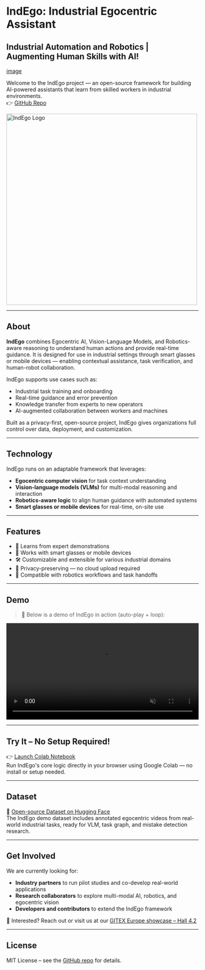 # IndEgo: Industrial Egocentric Assistant

## Industrial Automation and Robotics | Augmenting Human Skills with AI!

[image](https://github.com/user-attachments/assets/07780fe2-c250-475b-94c9-d8ae3245eec3)

Welcome to the IndEgo project — an open-source framework for building AI-powered assistants that learn from skilled workers in industrial environments.  
👉 [GitHub Repo](https://github.com/Vivek9Chavan/IndEgo)

<p align="left">
  <img src="https://github.com/user-attachments/assets/fcf2e236-768a-4348-9762-28f4fa62d405" alt="IndEgo Logo" width="500"/>
</p>

---

## About

**IndEgo** combines Egocentric AI, Vision-Language Models, and Robotics-aware reasoning to understand human actions and provide real-time guidance. It is designed for use in industrial settings through smart glasses or mobile devices — enabling contextual assistance, task verification, and human-robot collaboration.

IndEgo supports use cases such as:
- Industrial task training and onboarding  
- Real-time guidance and error prevention  
- Knowledge transfer from experts to new operators  
- AI-augmented collaboration between workers and machines  

Built as a privacy-first, open-source project, IndEgo gives organizations full control over data, deployment, and customization.

---

## Technology

IndEgo runs on an adaptable framework that leverages:
- **Egocentric computer vision** for task context understanding  
- **Vision-language models (VLMs)** for multi-modal reasoning and interaction  
- **Robotics-aware logic** to align human guidance with automated systems  
- **Smart glasses or mobile devices** for real-time, on-site use  

---

## Features

- 🧠 Learns from expert demonstrations  
- 📱 Works with smart glasses or mobile devices  
- 🛠️ Customizable and extensible for various industrial domains  
- 🔐 Privacy-preserving — no cloud upload required  
- 🤖 Compatible with robotics workflows and task handoffs

---

## Demo

> 🎥 Below is a demo of IndEgo in action (auto-play + loop):

<video width="100%" autoplay loop muted playsinline>
  <source src="https://drive.google.com/uc?export=preview&id=1x1TnZJpUdE2BDMW9H-jo3QZmdm-aGrZb" type="video/mp4">
  Your browser does not support the video tag.
</video>

---

## Try It – No Setup Required!

👉 [Launch Colab Notebook](https://colab.research.google.com/drive/1mC-W5czouMFgICMktrffOU7sSjMBXENO?usp=sharing)  
Run IndEgo's core logic directly in your browser using Google Colab — no install or setup needed.

---

## Dataset

🔗 [Open-source Dataset on Hugging Face](https://huggingface.co/datasets/vivek9chavan/IndEgo_Demo)  
The IndEgo demo dataset includes annotated egocentric videos from real-world industrial tasks, ready for VLM, task graph, and mistake detection research.

---

## Get Involved

We are currently looking for:
- **Industry partners** to run pilot studies and co-develop real-world applications  
- **Research collaborators** to explore multi-modal AI, robotics, and egocentric vision  
- **Developers and contributors** to extend the IndEgo framework  

💬 Interested? Reach out or visit us at our [GITEX Europe showcase – Hall 4.2](https://www.gitex-europe.com/)

---

## License

MIT License – see the [GitHub repo](https://github.com/Vivek9Chavan/IndEgo) for details.

